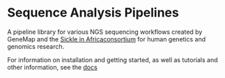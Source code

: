 Sequence Analysis Pipelines
===========================

A pipeline library for various NGS sequencing workflows created by GeneMap and the [Sickle in Africaconsortium](https://www.sickleinafrica.org/) for human genetics and genomics research.

For information on installation and getting started, as well as tutorials and other information, see the [docs](docs/docs/index.md)